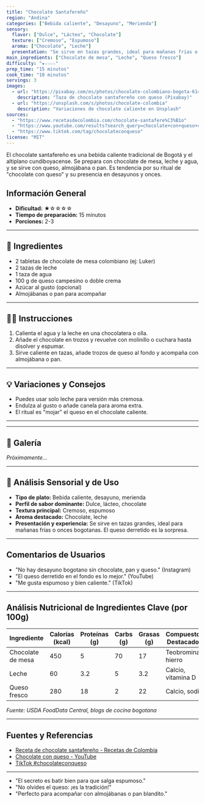 ```yaml
---
title: "Chocolate Santafereño"
region: "Andina"
categories: ["Bebida caliente", "Desayuno", "Merienda"]
sensory:
  flavor: ["Dulce", "Lácteo", "Chocolate"]
  texture: ["Cremoso", "Espumoso"]
  aroma: ["Chocolate", "Leche"]
  presentation: "Se sirve en tazas grandes, ideal para mañanas frías o onces bogotanas. El queso derretido es la sorpresa."
main_ingredients: ["Chocolate de mesa", "Leche", "Queso fresco"]
difficulty: "★☆☆☆☆"
prep_time: "15 minutos"
cook_time: "10 minutos"
servings: 3
images:
  - url: "https://pixabay.com/es/photos/chocolate-colombiano-bogota-6146284/"
    description: "Taza de chocolate santafereño con queso (Pixabay)"
  - url: "https://unsplash.com/s/photos/chocolate-colombia"
    description: "Variaciones de chocolate caliente en Unsplash"
sources:
  - "https://www.recetasdecolombia.com/chocolate-santafere%C3%B1o"
  - "https://www.youtube.com/results?search_query=chocolate+con+queso+colombiano"
  - "https://www.tiktok.com/tag/chocolateconqueso"
license: "MIT"
---
```



El chocolate santafereño es una bebida caliente tradicional de Bogotá y el altiplano cundiboyacense. Se prepara con chocolate de mesa, leche y agua, y se sirve con queso, almojábana o pan. Es tendencia por su ritual de "chocolate con queso" y su presencia en desayunos y onces.

## Información General

* **Dificultad:** ★☆☆☆☆
* **Tiempo de preparación:** 15 minutos
* **Porciones:** 2-3

---

## 📝 Ingredientes

- 2 tabletas de chocolate de mesa colombiano (ej: Luker)
- 2 tazas de leche
- 1 taza de agua
- 100 g de queso campesino o doble crema
- Azúcar al gusto (opcional)
- Almojábanas o pan para acompañar

---

## 👨‍🍳 Instrucciones

1. Calienta el agua y la leche en una chocolatera o olla.
2. Añade el chocolate en trozos y revuelve con molinillo o cuchara hasta disolver y espumar.
3. Sirve caliente en tazas, añade trozos de queso al fondo y acompaña con almojábana o pan.

---

## 💡 Variaciones y Consejos

- Puedes usar solo leche para versión más cremosa.
- Endulza al gusto o añade canela para aroma extra.
- El ritual es "mojar" el queso en el chocolate caliente.

---

---

## 📸 Galería

*Próximamente...*

---

## 🔬 Análisis Sensorial y de Uso

- **Tipo de plato:** Bebida caliente, desayuno, merienda
- **Perfil de sabor dominante:** Dulce, lácteo, chocolate
- **Textura principal:** Cremoso, espumoso
- **Aroma destacado:** Chocolate, leche
- **Presentación y experiencia:** Se sirve en tazas grandes, ideal para mañanas frías o onces bogotanas. El queso derretido es la sorpresa.

---

## Comentarios de Usuarios

- "No hay desayuno bogotano sin chocolate, pan y queso." (Instagram)
- "El queso derretido en el fondo es lo mejor." (YouTube)
- "Me gusta espumoso y bien caliente." (TikTok)

---

## Análisis Nutricional de Ingredientes Clave (por 100g)

| Ingrediente      | Calorías (kcal) | Proteínas (g) | Carbs (g) | Grasas (g) | Compuestos Destacados |
|------------------|-----------------|--------------|-----------|------------|----------------------|
| Chocolate de mesa| 450             | 5            | 70        | 17         | Teobromina, hierro   |
| Leche            | 60              | 3.2          | 5         | 3.2        | Calcio, vitamina D   |
| Queso fresco     | 280             | 18           | 2         | 22         | Calcio, sodio        |

*Fuente: USDA FoodData Central, blogs de cocina bogotana*

---

## Fuentes y Referencias

- [Receta de chocolate santafereño - Recetas de Colombia](https://www.recetasdecolombia.com/chocolate-santafere%C3%B1o)
- [Chocolate con queso - YouTube](https://www.youtube.com/results?search_query=chocolate+con+queso+colombiano)
- [TikTok #chocolateconqueso](https://www.tiktok.com/tag/chocolateconqueso)

---

- "El secreto es batir bien para que salga espumoso."
- "No olvides el queso: ¡es la tradición!"
- "Perfecto para acompañar con almojábanas o pan blandito."
